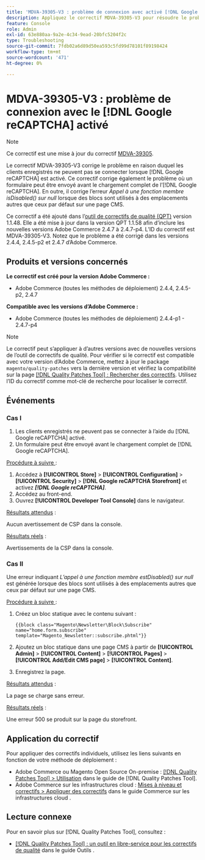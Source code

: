```yaml
---
title: 'MDVA-39305-V3 : problème de connexion avec activé [!DNL Google reCAPTCHA]'
description: Appliquez le correctif MDVA-39305-V3 pour résoudre le problème d’Adobe Commerce en raison duquel les clients enregistrés ne peuvent pas se connecter lorsque  [!DNL Google reCAPTCHA]  est activé. Ce correctif corrige également le problème en raison duquel un formulaire peut être envoyé avant  [!DNL Google reCAPTCHA]  chargement complet. En outre, il corrige l’erreur *L’appel à une fonction membre isDisabled() sur null* lorsque des blocs sont utilisés à des emplacements autres que ceux par défaut sur une page CMS.
feature: Console
role: Admin
exl-id: 63e880aa-9a2e-4c34-9ead-20bfc5204f2c
type: Troubleshooting
source-git-commit: 7fdb02a6d89d50ea593c5fd99d78101f89198424
workflow-type: tm+mt
source-wordcount: '471'
ht-degree: 0%

---
```


# MDVA-39305-V3 : problème de connexion avec le [!DNL Google reCAPTCHA] activé

>[!NOTE]
>
>Ce correctif est une mise à jour du correctif [MDVA-39305](/help/tools/quality-patches-tool/patches-available-in-qpt/v1-1-1/mdva-39305-login-issues-with-enabled-google-recaptcha.md).

Le correctif MDVA-39305-V3 corrige le problème en raison duquel les clients enregistrés ne peuvent pas se connecter lorsque [!DNL Google reCAPTCHA] est activé. Ce correctif corrige également le problème où un formulaire peut être envoyé avant le chargement complet de l’[!DNL Google reCAPTCHA]. En outre, il corrige l’erreur *Appel à une fonction membre isDisabled() sur null* lorsque des blocs sont utilisés à des emplacements autres que ceux par défaut sur une page CMS.

Ce correctif a été ajouté dans l’[outil de correctifs de qualité (QPT)](https://experienceleague.adobe.com/en/docs/commerce-operations/tools/quality-patches-tool/quality-patches-tool-to-self-serve-quality-patches) version 1.1.48. Elle a été mise à jour dans la version QPT 1.1.58 afin d’inclure les nouvelles versions Adobe Commerce 2.4.7 à 2.4.7-p4. L’ID du correctif est MDVA-39305-V3. Notez que le problème a été corrigé dans les versions 2.4.4, 2.4.5-p2 et 2.4.7 d’Adobe Commerce.

## Produits et versions concernés

**Le correctif est créé pour la version Adobe Commerce :**

* Adobe Commerce (toutes les méthodes de déploiement) 2.4.4, 2.4.5-p2, 2.4.7

**Compatible avec les versions d’Adobe Commerce :**

* Adobe Commerce (toutes les méthodes de déploiement) 2.4.4-p1 - 2.4.7-p4

>[!NOTE]
>
>Le correctif peut s’appliquer à d’autres versions avec de nouvelles versions de l’outil de correctifs de qualité. Pour vérifier si le correctif est compatible avec votre version d’Adobe Commerce, mettez à jour le package `magento/quality-patches` vers la dernière version et vérifiez la compatibilité sur la page [[!DNL Quality Patches Tool] : Rechercher des correctifs](https://experienceleague.adobe.com/en/docs/commerce-operations/tools/quality-patches-tool/quality-patches-tool-to-self-serve-quality-patches). Utilisez l’ID du correctif comme mot-clé de recherche pour localiser le correctif.

## Événements

### Cas I

1. Les clients enregistrés ne peuvent pas se connecter à l’aide du [!DNL Google reCAPTCHA] activé.
1. Un formulaire peut être envoyé avant le chargement complet de [!DNL Google reCAPTCHA].

<u>Procédure à suivre </u> :

1. Accédez à **[!UICONTROL Store]** > **[!UICONTROL Configuration]** > **[!UICONTROL Security]** > **[!DNL Google reCAPTCHA Storefront]** et activez ***[!DNL Google reCAPTCHA]***.
1. Accédez au front-end.
1. Ouvrez **[!UICONTROL Developer Tool Console]** dans le navigateur.

<u>Résultats attendus</u> :

Aucun avertissement de CSP dans la console.

<u>Résultats réels</u> :

Avertissements de la CSP dans la console.

### Cas II

Une erreur indiquant *L’appel à une fonction membre estDisabled() sur null* est générée lorsque des blocs sont utilisés à des emplacements autres que ceux par défaut sur une page CMS.

<u>Procédure à suivre </u> :

1. Créez un bloc statique avec le contenu suivant :

   ```
   {{block class="Magento\Newsletter\Block\Subscribe" name="home.form.subscribe"
   template="Magento_Newsletter::subscribe.phtml"}}
   ```

1. Ajoutez un bloc statique dans une page CMS à partir de **[!UICONTROL Admin]** > **[!UICONTROL Content]** > **[!UICONTROL Pages]** > **[!UICONTROL Add/Edit CMS page]** > **[!UICONTROL Content]**.
1. Enregistrez la page.

<u>Résultats attendus</u> :

La page se charge sans erreur.

<u>Résultats réels</u> :

Une erreur 500 se produit sur la page du storefront.

## Application du correctif

Pour appliquer des correctifs individuels, utilisez les liens suivants en fonction de votre méthode de déploiement :

* Adobe Commerce ou Magento Open Source On-premise : [[!DNL Quality Patches Tool] > Utilisation](/help/tools/quality-patches-tool/usage.md) dans le guide de [!DNL Quality Patches Tool].
* Adobe Commerce sur les infrastructures cloud : [Mises à niveau et correctifs > Appliquer des correctifs](https://experienceleague.adobe.com/docs/commerce-cloud-service/user-guide/develop/upgrade/apply-patches.html) dans le guide Commerce sur les infrastructures cloud .

## Lecture connexe

Pour en savoir plus sur [!DNL Quality Patches Tool], consultez :

* [[!DNL Quality Patches Tool] : un outil en libre-service pour les correctifs de qualité](/help/tools/quality-patches-tool/quality-patches-tool-to-self-serve-quality-patches.md) dans le guide Outils .
